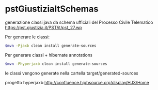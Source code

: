 # pstGiustiziaItSchemas
generazione classi java da schema  ufficiali del Processo Civile Telematico https://pst.giustizia.it/PST/it/pst_27.wp

Per generare le classi:

```bash
$mvn -Pjaxb clean install generate-sources
```

Per generare classi + hibernate annotations

```bash
$mvn -Phyperjaxb clean install generate-sources
```
le classi vengono generate nella cartella target/generated-sources

progetto hyperjaxb:http://confluence.highsource.org/display/HJ3/Home
